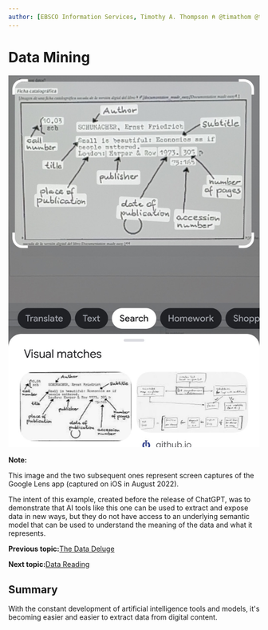 ```yaml
---
author: [EBSCO Information Services, Timothy A. Thompson ⍝ @timathom @timathom@indieweb.social]
---
```


# Data Mining

![Catalog card taken from the digital version of the book Documentation made easy and processed by the Google Lens app.](../../submaps/../img/introduction/google_lens_search.jpg "Data Mining with Google Lens")

**Note:**

This image and the two subsequent ones represent screen captures of the Google Lens app \(captured on iOS in August 2022\).

The intent of this example, created before the release of ChatGPT, was to demonstrate that AI tools like this one can be used to extract and expose data in new ways, but they do not have access to an underlying semantic model that can be used to understand the meaning of the data and what it represents.

**Previous topic:**[The Data Deluge](../../day_1/lesson_0/data_deluge.md)

**Next topic:**[Data Reading](../../day_1/lesson_0/data_reading.md)

## Summary

With the constant development of artificial intelligence tools and models, it's becoming easier and easier to extract data from digital content.

